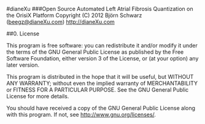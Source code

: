 #dianeXu
###Open Source Automated Left Atrial Fibrosis Quantization on the OrisiX Platform
Copyright (C) 2012  Björn Schwarz (beegz@dianeXu.com)
http://dianeXu.com

##0. License

This program is free software: you can redistribute it and/or modify
it under the terms of the GNU General Public License as published by
the Free Software Foundation, either version 3 of the License, or
(at your option) any later version.

This program is distributed in the hope that it will be useful,
but WITHOUT ANY WARRANTY; without even the implied warranty of
MERCHANTABILITY or FITNESS FOR A PARTICULAR PURPOSE.  See the
GNU General Public License for more details.

You should have received a copy of the GNU General Public License
along with this program.  If not, see <http://www.gnu.org/licenses/>.
    
    